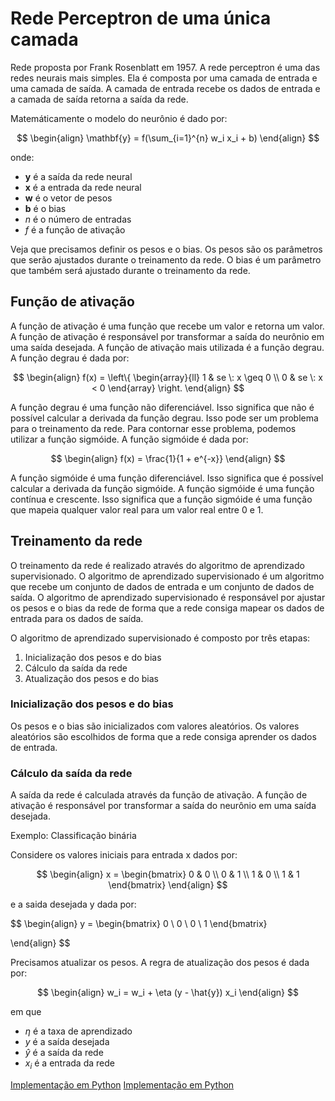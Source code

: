 # Rede Perceptron de uma única camada

Rede proposta por Frank Rosenblatt em 1957. A rede perceptron é uma das redes neurais mais simples. Ela é composta por uma camada de entrada e uma camada de saída. A camada de entrada recebe os dados de entrada e a camada de saída retorna a saída da rede.

Matemáticamente o modelo do neurônio é dado por:

$$
\begin{align}
\mathbf{y} = f(\sum_{i=1}^{n} w_i x_i + b)
\end{align}
$$

onde:

* $\mathbf{y}$ é a saída da rede neural
* $\mathbf{x}$ é a entrada da rede neural
* $\mathbf{w}$ é o vetor de pesos
* $\mathbf{b}$ é o bias
* $n$ é o número de entradas
* $f$ é a função de ativação

Veja que precisamos definir os pesos e o bias. Os pesos são os parâmetros que serão ajustados durante o treinamento da rede. O bias é um parâmetro que também será ajustado durante o treinamento da rede.

## Função de ativação

A função de ativação é uma função que recebe um valor e retorna um valor. A função de ativação é responsável por transformar a saída do neurônio em uma saída desejada. A função de ativação mais utilizada é a função degrau. A função degrau é dada por:

$$
\begin{align}
f(x) = \left\{
\begin{array}{ll}
1 & se \: x \geq 0 \\
0 & se \: x < 0
\end{array}
\right.
\end{align}
$$

A função degrau é uma função não diferenciável. Isso significa que não é possível calcular a derivada da função degrau. Isso pode ser um problema para o treinamento da rede. Para contornar esse problema, podemos utilizar a função sigmóide. A função sigmóide é dada por:

$$
\begin{align}
f(x) = \frac{1}{1 + e^{-x}}
\end{align}
$$

A função sigmóide é uma função diferenciável. Isso significa que é possível calcular a derivada da função sigmóide. A função sigmóide é uma função contínua e crescente. Isso significa que a função sigmóide é uma função que mapeia qualquer valor real para um valor real entre 0 e 1. 

## Treinamento da rede

O treinamento da rede é realizado através do algoritmo de aprendizado supervisionado. O algoritmo de aprendizado supervisionado é um algoritmo que recebe um conjunto de dados de entrada e um conjunto de dados de saída. O algoritmo de aprendizado supervisionado é responsável por ajustar os pesos e o bias da rede de forma que a rede consiga mapear os dados de entrada para os dados de saída.

O algoritmo de aprendizado supervisionado é composto por três etapas:

1. Inicialização dos pesos e do bias
2. Cálculo da saída da rede
3. Atualização dos pesos e do bias

### Inicialização dos pesos e do bias

Os pesos e o bias são inicializados com valores aleatórios. Os valores aleatórios são escolhidos de forma que a rede consiga aprender os dados de entrada.

### Cálculo da saída da rede

A saída da rede é calculada através da função de ativação. A função de ativação é responsável por transformar a saída do neurônio em uma saída desejada.

Exemplo: Classificação binária 

Considere os valores iniciais para entrada x dados por: 

$$
\begin{align}
x = \begin{bmatrix}
0 & 0 \\
0 & 1 \\
1 & 0 \\
1 & 1
\end{bmatrix}
\end{align}
$$

e a saida desejada y dada por:

$$
\begin{align}
y = \begin{bmatrix}
0 \\
0 \\
0 \\
1
\end{bmatrix}

\end{align}
$$

Precisamos atualizar os pesos. A regra de atualização dos pesos é dada por:

$$
\begin{align}
w_i = w_i + \eta (y - \hat{y}) x_i
\end{align}
$$

em que 

* $\eta$ é a taxa de aprendizado
* $y$ é a saída desejada
* $\hat{y}$ é a saída da rede
* $x_i$ é a entrada da rede





[Implementação em Python](https://github.com/roscibely/neural_networks/tree/main/unidadeI/perceptron/perceptron.py)
[Implementação em Python](https://github.com/roscibely/neural_networks/blob/develop/unidadeI/perceptron/perceptron.py)
